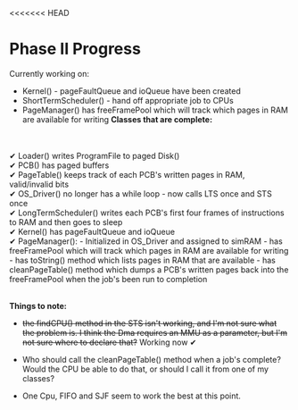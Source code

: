 <<<<<<< HEAD
# Phase II Progress

Currently working on:
- Kernel() - pageFaultQueue and ioQueue have been created
- ShortTermScheduler() - hand off appropriate job to CPUs
- PageManager() has freeFramePool which will track which pages in RAM are available for writing
<b>Classes that are complete:</b>
<br>
<br>&#10004; Loader() writes ProgramFile to paged Disk()
<br>&#10004; PCB() has paged buffers
<br>&#10004; PageTable() keeps track of each PCB's written pages in RAM, valid/invalid bits
<br>&#10004; OS_Driver() no longer has a while loop - now calls LTS once and STS once
<br>&#10004; LongTermScheduler() writes each PCB's first four frames of instructions to RAM and then goes to sleep
<br>&#10004; Kernel() has pageFaultQueue and ioQueue
<br>&#10004; PageManager():
- Initialized in OS_Driver and assigned to simRAM
- has freeFramePool which will track which pages in RAM are available for writing
- has toString() method which lists pages in RAM that are available
- has cleanPageTable() method which dumps a PCB's written pages back into the freeFramePool when the job's been run to completion

<br><b>Things to note:</b>
- <strike>the findCPU() method in the STS isn't working, and I'm not sure what the problem is. I think the Dma requires an MMU as a parameter, but I'm not sure where to declare that?</strike> Working now  &#10004;
- Who should call the cleanPageTable() method when a job's complete? Would the CPU be able to do that, or should I call it from one of my classes?


- One Cpu, FIFO and SJF seem to work the best at this point.
